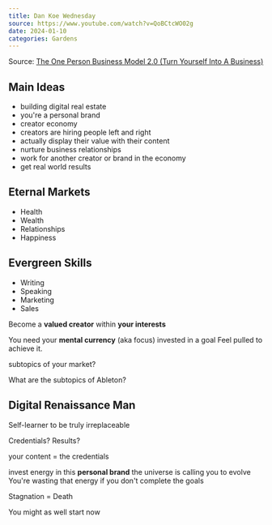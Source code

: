 ```yaml
---
title: Dan Koe Wednesday
source: https://www.youtube.com/watch?v=QoBCtcWO02g
date: 2024-01-10
categories: Gardens
---
```

Source: [The One Person Business Model 2.0 (Turn Yourself Into A Business)](https://www.youtube.com/watch?v=QoBCtcWO02g)

## Main Ideas
- building digital real estate
- you're a personal brand
- creator economy
- creators are hiring people left and right
- actually display their value with their content
- nurture business relationships
- work for another creator or brand in the economy
- get real world results

## Eternal Markets
- Health
- Wealth
- Relationships
- Happiness

## Evergreen Skills
- Writing
- Speaking
- Marketing
- Sales

Become a **valued creator** within **your interests**

You need your **mental currency** (aka focus) invested in a goal
Feel pulled to achieve it.

subtopics of your market?

What are the subtopics of Ableton?

## Digital Renaissance Man

Self-learner to be truly irreplaceable

Credentials?
Results?

your content = the credentials

invest energy in this **personal brand**
the universe is calling you to evolve
You're wasting that energy if you don't complete the goals

Stagnation = Death

You might as well start now
